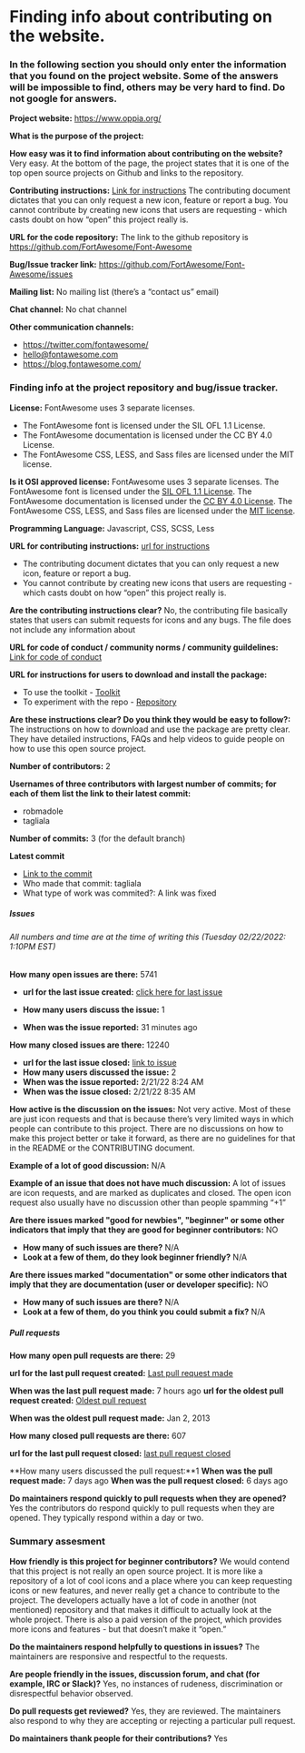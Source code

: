 # Finding info about contributing on the website.

### In the following section you should only enter the information that you found on the project website. Some of the answers will be impossible to find, others may be very hard to find. Do not google for answers.

**Project website:** https://www.oppia.org/

**What is the purpose of the project:**  

**How easy was it to find information about contributing on the website?** Very easy. At the bottom of the page, the project states that it is one of the top open source projects on Github and links to the repository.  

**Contributing instructions:**
[Link for instructions](https://github.com/FortAwesome/Font-Awesome/blob/6.x/CONTRIBUTING.md)
The contributing document dictates that you can only request a new icon, feature or report a bug. 
You cannot contribute by creating new icons that users are requesting - which casts doubt on how “open” this project really is. 

**URL for the code repository:** The link to the github repository is https://github.com/FortAwesome/Font-Awesome

**Bug/Issue tracker link:** https://github.com/FortAwesome/Font-Awesome/issues

**Mailing list:** No mailing list (there’s a “contact us” email)

**Chat channel:** No chat channel

**Other communication channels:** 
* https://twitter.com/fontawesome/
* hello@fontawesome.com
* https://blog.fontawesome.com/



### Finding info at the project repository and bug/issue tracker.

**License:** FontAwesome uses 3 separate licenses. 
* The FontAwesome font is licensed under the SIL OFL 1.1 License. 
* The FontAwesome documentation is licensed under the CC BY 4.0 License. 
* The FontAwesome CSS, LESS, and Sass files are licensed under the MIT license. 

**Is it OSI approved license:** FontAwesome uses 3 separate licenses. The FontAwesome font is licensed under the [SIL OFL 1.1 License](http://scripts.sil.org/OFL). The FontAwesome documentation is licensed under the [CC BY 4.0 License](http://creativecommons.org/licenses/by/3.0/). The FontAwesome CSS, LESS, and Sass files are licensed under the [MIT license](https://opensource.org/licenses/mit-license.html). 

**Programming Language:** Javascript, CSS, SCSS, Less

**URL for contributing instructions:** [url for instructions](https://github.com/FortAwesome/Font-Awesome/blob/6.x/CONTRIBUTING.md)

* The contributing document dictates that you can only request a new icon, feature or report a bug. 
* You cannot contribute by creating new icons that users are requesting - which casts doubt on how “open” this project really is. 

**Are the contributing instructions clear?** No, the contributing file basically states that users can submit requests for icons and any bugs. The file does not include any information about 

**URL for code of conduct / community norms / community guildelines:**
[Link for code of conduct](https://github.com/FortAwesome/Font-Awesome/blob/6.x/CODE_OF_CONDUCT.md)

**URL for instructions for users to download and install the package:**

* To use the toolkit - [Toolkit](https://fontawesome.com/docs/web/setup/get-started)
* To experiment with the repo - [Repository](https://github.com/FortAwesome/Font-Awesome/wiki)

**Are these instructions clear? Do you think they would be easy to follow?:** The instructions on how to download and use the package are pretty clear. They have detailed instructions, FAQs and help videos to guide people on how to use this open source project. 

**Number of contributors:** 2

**Usernames of three contributors with largest number of commits; for each of them list the link to their latest commit:**
* robmadole
* tagliala

**Number of commits:** 3 (for the default branch)

**Latest commit**
* [Link to the commit](https://github.com/FortAwesome/Font-Awesome/commit/0078392516a3c27e5549c5643fd8237a9063b34)
* Who made that commit: tagliala
* What type of work was commited?: A link was fixed 


##### Issues 
###### All numbers and time are at the time of writing this (Tuesday 02/22/2022: 1:10PM EST)
**How many open issues are there:** 5741
* **url for the last issue created:** [click here for last issue](https://github.com/FortAwesome/Font-Awesome/issues/18740)

* **How many users discuss the issue:** 1
* **When was the issue reported:** 31 minutes ago

**How many closed issues are there:** 12240
* **url for the last issue closed:** [link to issue](https://github.com/FortAwesome/Font-Awesome/issues/18733)
* **How many users discussed the issue:** 2
* **When was the issue reported:** 2/21/22 8:24 AM
* **When was the issue closed:** 2/21/22 8:35 AM

**How active is the discussion on the issues:** Not very active. Most of these are just icon requests and that is because there’s very limited ways in which people can contribute to this project. There are no discussions on how to make this project better or take it forward, as there are no guidelines for that in the README or the CONTRIBUTING document. 

**Example of a lot of good discussion:** N/A

**Example of an issue that does not have much discussion:** A lot of issues are icon requests, and are marked as duplicates and closed. The open icon request also usually have no discussion other than people spamming “+1”

**Are there issues marked "good for newbies", "beginner" or some other indicators that imply that they are good for beginner contributors:** NO
* **How many of such issues are there?** N/A
* **Look at a few of them, do they look beginner friendly?** N/A

**Are there issues marked "documentation" or some other indicators that imply that they are documentation (user or developer specific):** NO
* **How many of such issues are there?** N/A
* **Look at a few of them, do you think you could submit a fix?** N/A


##### Pull requests
**How many open pull requests are there:** 29

**url for the last pull request created:** [Last pull request made](https://github.com/FortAwesome/Font-Awesome/pull/18737)

**When was the last pull request made:** 7 hours ago
**url for the oldest pull request created:** [Oldest pull request](https://github.com/FortAwesome/Font-Awesome/pull/2)

**When was the oldest pull request made:** Jan 2, 2013

**How many closed pull requests are there:** 607

**url for the last pull request closed:** [last pull request closed](https://github.com/FortAwesome/Font-Awesome/pull/18705)

**How many users discussed the pull request:**1
**When was the pull request made:** 7 days ago
**When was the pull request closed:** 6 days ago

**Do maintainers respond quickly to pull requests when they are opened?** Yes the contributors do respond quickly to pull requests when they are opened. They typically respond within a day or two. 


### Summary assesment
**How friendly is this project for beginner contributors?** We would contend that this project is not really an open source project. It is more like a repository of a lot of cool icons and a place where you can keep requesting icons or new features, and never really get a chance to contribute to the project. 
The developers actually have a lot of code in another (not mentioned) repository and that makes it difficult to actually look at the whole project. There is also a paid version of the project, which provides more icons and features - but that doesn’t make it “open.”

**Do the maintainers respond helpfully to questions in issues?** The maintainers are responsive and respectful to the requests.

**Are people friendly in the issues, discussion forum, and chat (for example, IRC or Slack)?** Yes, no instances of rudeness, discrimination or disrespectful behavior observed. 

**Do pull requests get reviewed?** Yes, they are reviewed. The maintainers also respond to why they are accepting or rejecting a particular pull request.

**Do maintainers thank people for their contributions?** Yes

